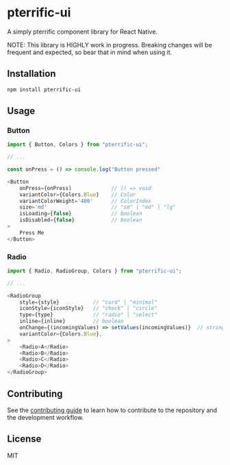 # pterrific-ui

A simply pterrific component library for React Native.

NOTE: This library is HIGHLY work in progress. Breaking changes will be frequent and expected, so bear that in mind when using it.

## Installation

```sh
npm install pterrific-ui
```

## Usage

### Button

```js
import { Button, Colors } from "pterrific-ui";

// ...

const onPress = () => console.log("Button pressed"

<Button
    onPress={onPress)             // () => void
    variantColor={Colors.Blue}    // Color
    variantColorWeight='400'      // ColorIndex
    size='md'                     // "sm" | "md" | "lg"    
    isLoading={false}             // boolean
    isDisabled={false}            // boolean
>
    Press Me
</Button>
```

### Radio

```js
import { Radio, RadioGroup, Colors } from "pterrific-ui";

// ...

<RadioGroup
    style={style}           // "card" | "minimal"
    iconStyle={iconStyle}   // "check" | "circle"
    type={type}             // "radio" | "select"
    inline={inline}         // boolean
    onChange={(incomingValues) => setValues(incomingValues)}  // string | number | boolean => void
    variantColor={Colors.Blue},
>
    <Radio>A</Radio>
    <Radio>B</Radio>
    <Radio>C</Radio>
    <Radio>D</Radio>
</RadioGroup>
```

## Contributing

See the [contributing guide](CONTRIBUTING.md) to learn how to contribute to the repository and the development workflow.

## License

MIT
